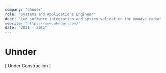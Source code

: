 ```yaml
---
company: "Uhnder"
role: "Systems and Applications Engineer"
desc: "Led software integration and system validation for mmWave radars"
website: "https://www.uhnder.com/"
date: "2021 - 2025"
---
```


# Uhnder

[ Under Construction ]
